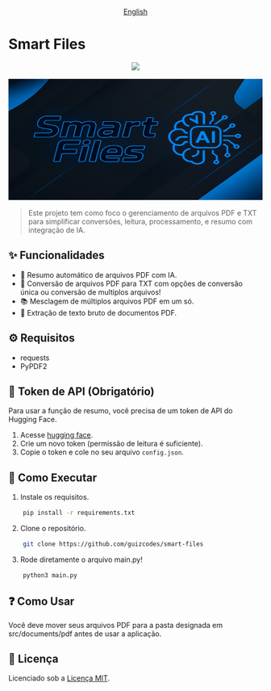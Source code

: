 <p align="center"><a href="README.en-US.md">English</a></p>

# Smart Files

<p align="center">
  <img src="https://img.shields.io/badge/Python-3776AB?style=for-the-badge&logo=python&logoColor=white" /> </p>
  
<img src="banner.png" width="100%" height="240px" />

> Este projeto tem como foco o gerenciamento de arquivos PDF e TXT para simplificar conversões, leitura, processamento, e resumo com integração de IA.

## ✨ Funcionalidades

- 🤖 Resumo automático de arquivos PDF com IA.
- 📖 Conversão de arquivos PDF para TXT com opções de conversão única ou conversão de multiplos arquivos!
- 📚 Mesclagem de múltiplos arquivos PDF em um só.
- 📄 Extração de texto bruto de documentos PDF.

## ⚙️ Requisitos

- requests
- PyPDF2

## 🔐 Token de API (Obrigatório)

Para usar a função de resumo, você precisa de um token de API do Hugging Face.

1. Acesse [hugging face](https://huggingface.co/settings/tokens).  
2. Crie um novo token (permissão de leitura é suficiente).  
3. Copie o token e cole no seu arquivo `config.json`.

## 🚀 Como Executar

1. Instale os requisitos.
``` bash
    pip install -r requirements.txt
```
2. Clone o repositório.
``` bash
    git clone https://github.com/guizcodes/smart-files
```
3. Rode diretamente o arquivo main.py!
``` bash
    python3 main.py 
```

## ❓ Como Usar

Você deve mover seus arquivos PDF para a pasta designada em src/documents/pdf antes de usar a aplicação.

## 📝 Licença

Licenciado sob a [Licença MIT](LICENSE).